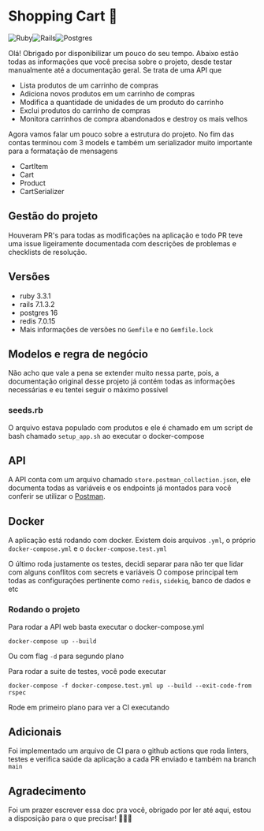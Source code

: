 # Shopping Cart 🛒

![Ruby](https://img.shields.io/badge/ruby-%23CC342D.svg?style=for-the-badge&logo=ruby&logoColor=white)![Rails](https://img.shields.io/badge/Ruby_on_Rails-CC0000?style=for-the-badge&logo=ruby-on-rails&logoColor=white)![Postgres](https://img.shields.io/badge/postgresql-4169e1?style=for-the-badge&logo=postgresql&logoColor=white)

Olá! Obrigado por disponibilizar um pouco do seu tempo. Abaixo estão todas as informações que você precisa sobre o projeto, desde testar manualmente até a documentação geral. Se trata de uma API que

- Lista produtos de um carrinho de compras
- Adiciona novos produtos em um carrinho de compras
- Modifica a quantidade de unidades de um produto do carrinho
- Exclui produtos do carrinho de compras
- Monitora carrinhos de compra abandonados e destroy os mais velhos

Agora vamos falar um pouco sobre a estrutura do projeto. No fim das contas terminou com 3 models e também um serializador muito importante para a formatação de mensagens

- CartItem
- Cart
- Product
- CartSerializer

## Gestão do projeto

Houveram PR's para todas as modificações na aplicação e todo PR teve uma issue ligeiramente documentada com descrições de problemas e checklists de resolução.

## Versões

- ruby 3.3.1
- rails 7.1.3.2
- postgres 16
- redis 7.0.15
- Mais informações de versões no `Gemfile` e no `Gemfile.lock`

## Modelos e regra de negócio

Não acho que vale a pena se extender muito nessa parte, pois, a documentação original desse projeto já contém todas as informações necessárias e eu tentei seguir o máximo possível

### seeds.rb

O arquivo estava populado com produtos e ele é chamado em um script de bash chamado `setup_app.sh` ao executar o docker-compose

## API

A API conta com um arquivo chamado `store.postman_collection.json`, ele documenta todas as variáveis e os endpoints já montados para você conferir se utilizar o [Postman](https://www.postman.com/).

## Docker

A aplicação está rodando com docker. Existem dois arquivos `.yml`, o próprio `docker-compose.yml` e o `docker-compose.test.yml`

O último roda justamente os testes, decidi separar para não ter que lidar com alguns conflitos com secrets e variáveis
O compose principal tem todas as configurações pertinente como `redis`, `sidekiq`, banco de dados e etc

### Rodando o projeto

Para rodar a API web basta executar o docker-compose.yml

```
docker-compose up --build
```

Ou com flag `-d` para segundo plano

Para rodar a suite de testes, você pode executar

```
docker-compose -f docker-compose.test.yml up --build --exit-code-from rspec
```

Rode em primeiro plano para ver a CI executando

## Adicionais

Foi implementado um arquivo de CI para o github actions que roda linters, testes e verifica saúde da aplicação a cada PR enviado e também na branch `main`

## Agradecimento

Foi um prazer escrever essa doc pra você, obrigado por ler até aqui, estou a disposição para o que precisar! 💎🎉🙂
